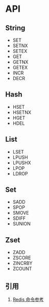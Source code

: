 # API

## String

- SET
- SETNX
- SETEX
- GET
- GETNX
- GETEX
- INCR
- DECR

## Hash

- HSET
- HSETNX
- HGET
- HDEL

## List

- LSET
- LPUSH
- LPUSHX
- LPOP
- LDROP

## Set

- SADD
- SPOP
- SMOVE
- SDIFF
- SUNION

## Zset

- ZADD
- ZSCORE
- ZINCRBY
- ZCOUNT

## 引用

1. [Redis 命令参考](http://redisdoc.com/)